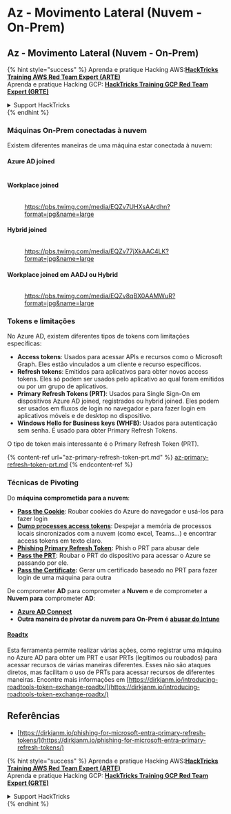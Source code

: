 # Az - Movimento Lateral (Nuvem - On-Prem)

## Az - Movimento Lateral (Nuvem - On-Prem)

{% hint style="success" %}
Aprenda e pratique Hacking AWS:<img src="../../../.gitbook/assets/image (1).png" alt="" data-size="line">[**HackTricks Training AWS Red Team Expert (ARTE)**](https://training.hacktricks.xyz/courses/arte)<img src="../../../.gitbook/assets/image (1).png" alt="" data-size="line">\
Aprenda e pratique Hacking GCP: <img src="../../../.gitbook/assets/image (2).png" alt="" data-size="line">[**HackTricks Training GCP Red Team Expert (GRTE)**<img src="../../../.gitbook/assets/image (2).png" alt="" data-size="line">](https://training.hacktricks.xyz/courses/grte)

<details>

<summary>Support HackTricks</summary>

* Confira os [**planos de assinatura**](https://github.com/sponsors/carlospolop)!
* **Junte-se ao** 💬 [**grupo do Discord**](https://discord.gg/hRep4RUj7f) ou ao [**grupo do telegram**](https://t.me/peass) ou **siga**-nos no **Twitter** 🐦 [**@hacktricks\_live**](https://twitter.com/hacktricks\_live)**.**
* **Compartilhe truques de hacking enviando PRs para os repositórios do** [**HackTricks**](https://github.com/carlospolop/hacktricks) e [**HackTricks Cloud**](https://github.com/carlospolop/hacktricks-cloud).

</details>
{% endhint %}

### Máquinas On-Prem conectadas à nuvem

Existem diferentes maneiras de uma máquina estar conectada à nuvem:

#### Azure AD joined

<figure><img src="../../../.gitbook/assets/image (259).png" alt=""><figcaption></figcaption></figure>

#### Workplace joined

<figure><img src="../../../.gitbook/assets/image (222).png" alt=""><figcaption><p><a href="https://pbs.twimg.com/media/EQZv7UHXsAArdhn?format=jpg&#x26;name=large">https://pbs.twimg.com/media/EQZv7UHXsAArdhn?format=jpg&#x26;name=large</a></p></figcaption></figure>

#### Hybrid joined

<figure><img src="../../../.gitbook/assets/image (178).png" alt=""><figcaption><p><a href="https://pbs.twimg.com/media/EQZv77jXkAAC4LK?format=jpg&#x26;name=large">https://pbs.twimg.com/media/EQZv77jXkAAC4LK?format=jpg&#x26;name=large</a></p></figcaption></figure>

#### Workplace joined em AADJ ou Hybrid

<figure><img src="../../../.gitbook/assets/image (252).png" alt=""><figcaption><p><a href="https://pbs.twimg.com/media/EQZv8qBX0AAMWuR?format=jpg&#x26;name=large">https://pbs.twimg.com/media/EQZv8qBX0AAMWuR?format=jpg&#x26;name=large</a></p></figcaption></figure>

### Tokens e limitações <a href="#tokens-and-limitations" id="tokens-and-limitations"></a>

No Azure AD, existem diferentes tipos de tokens com limitações específicas:

* **Access tokens**: Usados para acessar APIs e recursos como o Microsoft Graph. Eles estão vinculados a um cliente e recurso específicos.
* **Refresh tokens**: Emitidos para aplicativos para obter novos access tokens. Eles só podem ser usados pelo aplicativo ao qual foram emitidos ou por um grupo de aplicativos.
* **Primary Refresh Tokens (PRT)**: Usados para Single Sign-On em dispositivos Azure AD joined, registrados ou hybrid joined. Eles podem ser usados em fluxos de login no navegador e para fazer login em aplicativos móveis e de desktop no dispositivo.
* **Windows Hello for Business keys (WHFB)**: Usados para autenticação sem senha. É usado para obter Primary Refresh Tokens.

O tipo de token mais interessante é o Primary Refresh Token (PRT).

{% content-ref url="az-primary-refresh-token-prt.md" %}
[az-primary-refresh-token-prt.md](az-primary-refresh-token-prt.md)
{% endcontent-ref %}

### Técnicas de Pivoting

Do **máquina comprometida para a nuvem**:

* [**Pass the Cookie**](az-pass-the-cookie.md): Roubar cookies do Azure do navegador e usá-los para fazer login
* [**Dump processes access tokens**](az-processes-memory-access-token.md): Despejar a memória de processos locais sincronizados com a nuvem (como excel, Teams...) e encontrar access tokens em texto claro.
* [**Phishing Primary Refresh Token**](az-phishing-primary-refresh-token-microsoft-entra.md)**:** Phish o PRT para abusar dele
* [**Pass the PRT**](pass-the-prt.md): Roubar o PRT do dispositivo para acessar o Azure se passando por ele.
* [**Pass the Certificate**](az-pass-the-certificate.md)**:** Gerar um certificado baseado no PRT para fazer login de uma máquina para outra

De comprometer **AD** para comprometer a **Nuvem** e de comprometer a **Nuvem para** comprometer **AD**:

* [**Azure AD Connect**](azure-ad-connect-hybrid-identity/)
* **Outra maneira de pivotar da nuvem para On-Prem é** [**abusar do Intune**](../az-services/intune.md)

#### [Roadtx](https://github.com/dirkjanm/ROADtools)

Esta ferramenta permite realizar várias ações, como registrar uma máquina no Azure AD para obter um PRT e usar PRTs (legítimos ou roubados) para acessar recursos de várias maneiras diferentes. Esses não são ataques diretos, mas facilitam o uso de PRTs para acessar recursos de diferentes maneiras. Encontre mais informações em [https://dirkjanm.io/introducing-roadtools-token-exchange-roadtx/](https://dirkjanm.io/introducing-roadtools-token-exchange-roadtx/)

## Referências

* [https://dirkjanm.io/phishing-for-microsoft-entra-primary-refresh-tokens/](https://dirkjanm.io/phishing-for-microsoft-entra-primary-refresh-tokens/)

{% hint style="success" %}
Aprenda e pratique Hacking AWS:<img src="../../../.gitbook/assets/image (1).png" alt="" data-size="line">[**HackTricks Training AWS Red Team Expert (ARTE)**](https://training.hacktricks.xyz/courses/arte)<img src="../../../.gitbook/assets/image (1).png" alt="" data-size="line">\
Aprenda e pratique Hacking GCP: <img src="../../../.gitbook/assets/image (2).png" alt="" data-size="line">[**HackTricks Training GCP Red Team Expert (GRTE)**<img src="../../../.gitbook/assets/image (2).png" alt="" data-size="line">](https://training.hacktricks.xyz/courses/grte)

<details>

<summary>Support HackTricks</summary>

* Confira os [**planos de assinatura**](https://github.com/sponsors/carlospolop)!
* **Junte-se ao** 💬 [**grupo do Discord**](https://discord.gg/hRep4RUj7f) ou ao [**grupo do telegram**](https://t.me/peass) ou **siga**-nos no **Twitter** 🐦 [**@hacktricks\_live**](https://twitter.com/hacktricks\_live)**.**
* **Compartilhe truques de hacking enviando PRs para os repositórios do** [**HackTricks**](https://github.com/carlospolop/hacktricks) e [**HackTricks Cloud**](https://github.com/carlospolop/hacktricks-cloud).

</details>
{% endhint %}
